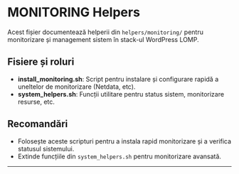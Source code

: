 # MONITORING Helpers

Acest fișier documentează helperii din `helpers/monitoring/` pentru monitorizare și management sistem în stack-ul WordPress LOMP.

## Fisiere și roluri

- **install_monitoring.sh**: Script pentru instalare și configurare rapidă a uneltelor de monitorizare (Netdata, etc).
- **system_helpers.sh**: Funcții utilitare pentru status sistem, monitorizare resurse, etc.

## Recomandări
- Folosește aceste scripturi pentru a instala rapid monitorizare și a verifica statusul sistemului.
- Extinde funcțiile din `system_helpers.sh` pentru monitorizare avansată.

---
